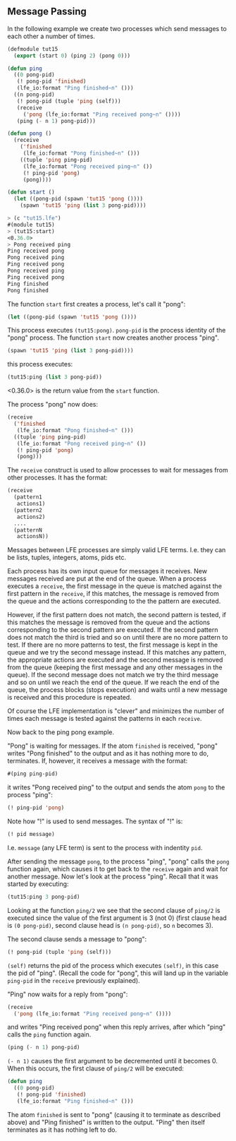 ## Message Passing

In the following example we create two processes which send messages to each other a number of times.

```lisp
(defmodule tut15
  (export (start 0) (ping 2) (pong 0)))

(defun ping
  ((0 pong-pid)
   (! pong-pid 'finished)
   (lfe_io:format "Ping finished~n" ()))
  ((n pong-pid)
   (! pong-pid (tuple 'ping (self)))
   (receive
     ('pong (lfe_io:format "Ping received pong~n" ())))
   (ping (- n 1) pong-pid)))

(defun pong ()
  (receive
    ('finished 
     (lfe_io:format "Pong finished~n" ()))
    ((tuple 'ping ping-pid)
     (lfe_io:format "Pong received ping~n" ())
     (! ping-pid 'pong)
     (pong))))

(defun start ()
  (let ((pong-pid (spawn 'tut15 'pong ())))
    (spawn 'tut15 'ping (list 3 pong-pid))))
```

```lisp
> (c "tut15.lfe")
#(module tut15)
> (tut15:start)
<0.36.0>
> Pong received ping
Ping received pong
Pong received ping
Ping received pong
Pong received ping
Ping received pong
Ping finished
Pong finished
```

The function ``start`` first creates a process, let's call it "pong":

```lisp
(let ((pong-pid (spawn 'tut15 'pong ())))
```

This process executes ``(tut15:pong)``. ``pong-pid`` is the process identity of the "pong" process. The function ``start`` now creates another process "ping".

```lisp
(spawn 'tut15 'ping (list 3 pong-pid))))
```

this process executes:

```lisp
(tut15:ping (list 3 pong-pid))
```

<0.36.0> is the return value from the ``start`` function.

The process "pong" now does:

```lisp
(receive
  ('finished 
   (lfe_io:format "Pong finished~n" ()))
  ((tuple 'ping ping-pid)
   (lfe_io:format "Pong received ping~n" ())
   (! ping-pid 'pong)
   (pong)))
```

The ``receive`` construct is used to allow processes to wait for messages from other processes. It has the format:

```lisp
(receive
  (pattern1
   actions1)
  (pattern2
   actions2)
  ....
  (patternN
   actionsN))
```

Messages between LFE processes are simply valid LFE terms. I.e. they can be lists, tuples, integers, atoms, pids etc.

Each process has its own input queue for messages it receives. New messages received are put at the end of the queue. When a process executes a ``receive``, the first message in the queue is matched against the first pattern in the ``receive``, if this matches, the message is removed from the queue and the actions corresponding to the the pattern are executed.

However, if the first pattern does not match, the second pattern is tested, if this matches the message is removed from the queue and the actions corresponding to the second pattern are executed. If the second pattern does not match the third is tried and so on until there are no more pattern to test. If there are no more patterns to test, the first message is kept in the queue and we try the second message instead. If this matches any pattern, the appropriate actions are executed and the second message is removed from the queue (keeping the first message and any other messages in the queue). If the second message does not match we try the third message and so on until we reach the end of the queue. If we reach the end of the queue, the process blocks (stops execution) and waits until a new message is received and this procedure is repeated.

Of course the LFE implementation is "clever" and minimizes the number of times each message is tested against the patterns in each ``receive``.

Now back to the ping pong example.

"Pong" is waiting for messages. If the atom ``finished`` is received, "pong" writes "Pong finished" to the output and as it has nothing more to do, terminates. If, however, it receives a message with the format:

```lisp
#(ping ping-pid)
```

it writes "Pong received ping" to the output and sends the atom ``pong`` to the process "ping":

```lisp
(! ping-pid 'pong)
```

Note how "!" is used to send messages. The syntax of "!" is:

```lisp
(! pid message)
```

I.e. ``message`` (any LFE term) is sent to the process with indentity ``pid``.

After sending the message ``pong``, to the process "ping", "pong" calls the ``pong`` function again, which causes it to get back to the ``receive`` again and wait for another message. Now let's look at the process "ping". Recall that it was started by executing:

```lisp
(tut15:ping 3 pong-pid)
```

Looking at the function ``ping/2`` we see that the second clause of ``ping/2`` is executed since the value of the first argument is 3 (not 0) (first clause head is ``(0 pong-pid)``, second clause head is ``(n pong-pid)``, so ``n`` becomes 3).

The second clause sends a message to "pong":

```lisp
(! pong-pid (tuple 'ping (self)))
```

``(self)`` returns the pid of the process which executes ``(self)``, in this case the pid of "ping". (Recall the code for "pong", this will land up in the variable ``ping-pid`` in the ``receive`` previously explained).

"Ping" now waits for a reply from "pong":

```lisp
(receive
  ('pong (lfe_io:format "Ping received pong~n" ())))
```

and writes "Ping received pong" when this reply arrives, after which "ping" calls the ``ping`` function again.

```lisp
(ping (- n 1) pong-pid)
```

``(- n 1)`` causes the first argument to be decremented until it becomes 0. When this occurs, the first clause of ``ping/2`` will be executed:

```lisp
(defun ping
  ((0 pong-pid)
   (! pong-pid 'finished)
   (lfe_io:format "Ping finished~n" ()))
```

The atom ``finished`` is sent to "pong" (causing it to terminate as described above) and "Ping finished" is written to the output. "Ping" then itself terminates as it has nothing left to do.

